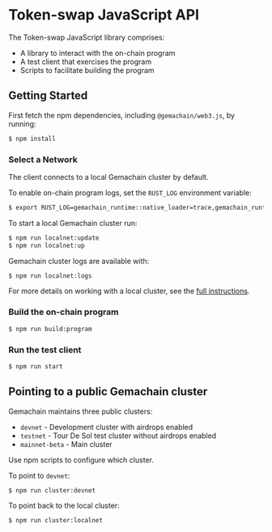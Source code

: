 # Token-swap JavaScript API

The Token-swap JavaScript library comprises:

* A library to interact with the on-chain program
* A test client that exercises the program
* Scripts to facilitate building the program

## Getting Started

First fetch the npm dependencies, including `@gemachain/web3.js`, by running:
```sh
$ npm install
```

### Select a Network

The client connects to a local Gemachain cluster by default.

To enable on-chain program logs, set the `RUST_LOG` environment variable:

```bash
$ export RUST_LOG=gemachain_runtime::native_loader=trace,gemachain_runtime::system_instruction_processor=trace,gemachain_runtime::bank=debug,gemachain_bpf_loader=debug,gemachain_rbpf=debug
```

To start a local Gemachain cluster run:
```bash
$ npm run localnet:update
$ npm run localnet:up
```

Gemachain cluster logs are available with:
```bash
$ npm run localnet:logs
```

For more details on working with a local cluster, see the [full
instructions](https://github.com/gemachain/gemachain-web3.js#local-network).

### Build the on-chain program

```bash
$ npm run build:program
```

### Run the test client

```sh
$ npm run start
```

## Pointing to a public Gemachain cluster

Gemachain maintains three public clusters:
- `devnet` - Development cluster with airdrops enabled
- `testnet` - Tour De Sol test cluster without airdrops enabled
- `mainnet-beta` -  Main cluster

Use npm scripts to configure which cluster.

To point to `devnet`:
```bash
$ npm run cluster:devnet
```

To point back to the local cluster:
```bash
$ npm run cluster:localnet
```
